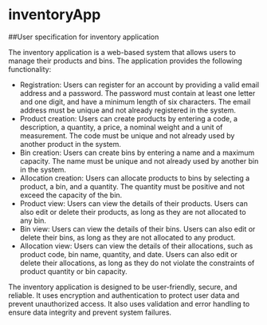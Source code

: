 # inventoryApp

##User specification for inventory application

The inventory application is a web-based system that allows users to manage their products and bins. The application provides the following functionality:

- Registration: Users can register for an account by providing a valid email address and a password. The password must contain at least one letter and one digit, and have a minimum length of six characters. The email address must be unique and not already registered in the system.
- Product creation: Users can create products by entering a code, a description, a quantity, a price, a nominal weight and a unit of measurement. The code must be unique and not already used by another product in the system.
- Bin creation: Users can create bins by entering a name and a maximum capacity. The name must be unique and not already used by another bin in the system.
- Allocation creation: Users can allocate products to bins by selecting a product, a bin, and a quantity. The quantity must be positive and not exceed the capacity of the bin.
- Product view: Users can view the details of their products. Users can also edit or delete their products, as long as they are not allocated to any bin.
- Bin view: Users can view the details of their bins. Users can also edit or delete their bins, as long as they are not allocated to any product.
- Allocation view: Users can view the details of their allocations, such as product code, bin name, quantity, and date. Users can also edit or delete their allocations, as long as they do not violate the constraints of product quantity or bin capacity.

The inventory application is designed to be user-friendly, secure, and reliable. It uses encryption and authentication to protect user data and prevent unauthorized access. It also uses validation and error handling to ensure data integrity and prevent system failures.


